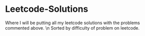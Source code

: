 # Leetcode-Solutions
Where I will be putting all my leetcode solutions with the problems commented above. \n
Sorted by difficulty of problem on leetcode.

